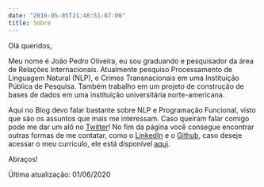 ```yaml
---
date: "2016-05-05T21:48:51-07:00"
title: Sobre
---
```


Olá queridos, 

Meu nome é João Pedro Oliveira, eu sou graduando e pesquisador da área de Relações Internacionais. Atualmente pesquiso Processamento de Linguagem Natural (NLP), e Crimes Transnacionais em uma Instituição Pública de Pesquisa. Também trabalho em um projeto de construção de bases de dados em uma instituição universitária norte-americana.

Aqui no Blog devo falar bastante sobre NLP e Programação Funcional, visto que são os assuntos que mais me interessam. Caso queiram falar comigo pode me dar um alô no [Twitter](www.twitter.com/kimjoaoun)! No fim da página você consegue encontrar outras formas de me contatar, como o [LinkedIn](https://www.linkedin.com/in/joaoposantos/) e o [Github](https://github.com/kimjoaoun), caso deseje acessar o meu curriculo, ele está disponível [aqui](https://drive.google.com/file/d/1xNKGBF8_yt06ZqHU2pp_NsuftMCFhEwf/view?usp=sharing).

Abraços!
  

Última atualização: 01/06/2020
